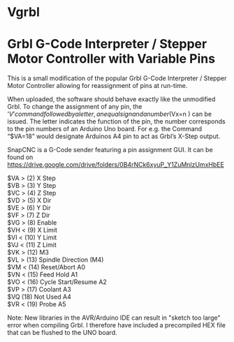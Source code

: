 # Vgrbl
<h1>Grbl G-Code Interpreter / Stepper Motor Controller with Variable Pins</h1>

This is a small modification of the popular Grbl G-Code Interpreter / Stepper Motor Controller allowing for reassignment of pins at run-time. 

When uploaded, the software should behave exactly like the unmodified Grbl. To change the assignment of any pin, the ‘$V’ command followed by a letter, an equal sign and a number ($Vx=n ) can be issued. The letter indicates the function of the pin, the number corresponds to the pin numbers of an Arduino Uno board. For e.g. the Command “$VA=18” would designate Arduinos A4 pin to act as Grbl’s X-Step output.

SnapCNC is a G-Code sender featuring a pin assignment GUI. It can be found on https://drive.google.com/drive/folders/0B4rNCk6xyuP_Y1ZuMnlzUmxHbEE

$VA	> 	(2)	X Step<br>
$VB	> 	(3)	Y Step<br>
$VC	> 	(4)	Z Step<br>
$VD	> 	(5)	X Dir<br>
$VE	> 	(6)	Y Dir<br>
$VF	> 	(7)	Z Dir<br>
$VG	> 	(8)	Enable<br>
$VH	< 	(9)	X Limit<br>
$VI	< 	(10)	Y Limit<br>
$VJ	< 	(11)	Z Limit<br>
$VK	> 	(12)	M3<br>
$VL	> 	(13)	Spindle Direction (M4)<br>
$VM	<	(14)	Reset/Abort		A0<br>
$VN	< 	(15)	Feed Hold		A1<br>
$VO	< 	(16)	Cycle Start/Resume	A2<br>
$VP	> 	(17)	Coolant		A3<br>
$VQ	  	(18)	Not Used		A4<br>
$VR	< 	(19)	Probe			A5<br>


Note:
New libraries in the AVR/Arduino IDE can result in "sketch too large" error when compiling Grbl.
I therefore have included a precompiled HEX file that can be flushed to the UNO board.
